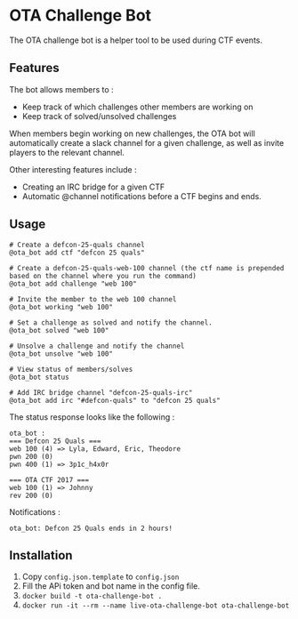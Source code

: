 # OTA Challenge Bot

The OTA challenge bot is a helper tool to be used during CTF events.

## Features
The bot allows members to :
 - Keep track of which challenges other members are working on
 - Keep track of solved/unsolved challenges

When members begin working on new challenges, the OTA bot will
automatically create a slack channel for a given challenge, as well
as invite players to the relevant channel.

Other interesting features include :
 - Creating an IRC bridge for a given CTF
 - Automatic @channel notifications before a CTF begins and ends.

## Usage

```
# Create a defcon-25-quals channel
@ota_bot add ctf "defcon 25 quals"

# Create a defcon-25-quals-web-100 channel (the ctf name is prepended based on the channel where you run the command)
@ota_bot add challenge "web 100"

# Invite the member to the web 100 channel
@ota_bot working "web 100"

# Set a challenge as solved and notify the channel.
@ota_bot solved "web 100"

# Unsolve a challenge and notify the channel
@ota_bot unsolve "web 100"

# View status of members/solves
@ota_bot status

# Add IRC bridge channel "defcon-25-quals-irc"
@ota_bot add irc "#defcon-quals" to "defcon 25 quals"
```

The status response looks like the following :
```
ota_bot :
=== Defcon 25 Quals ===
web 100 (4) => Lyla, Edward, Eric, Theodore
pwn 200 (0)
pwn 400 (1) => 3p1c_h4x0r

=== OTA CTF 2017 ===
web 100 (1) => Johnny
rev 200 (0)
```

Notifications :
```
ota_bot: Defcon 25 Quals ends in 2 hours!
```

## Installation

1. Copy `config.json.template` to `config.json`
2. Fill the APi token and bot name in the config file.
3. `docker build -t ota-challenge-bot .`
4. `docker run -it --rm --name live-ota-challenge-bot ota-challenge-bot`
